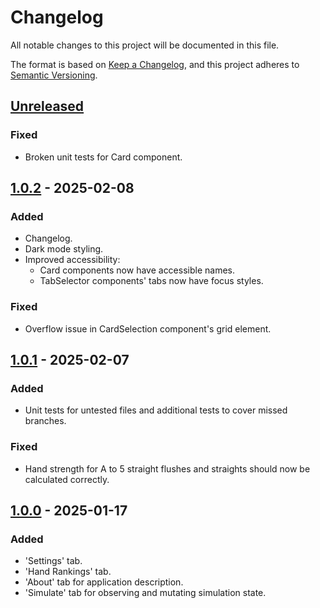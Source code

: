 # Changelog

All notable changes to this project will be documented in this file.

The format is based on [Keep a Changelog](https://keepachangelog.com/en/1.1.0/),
and this project adheres to [Semantic Versioning](https://semver.org/spec/v2.0.0.html).

## [Unreleased]

### Fixed

-   Broken unit tests for Card component.

## [1.0.2] - 2025-02-08

### Added

-   Changelog.
-   Dark mode styling.
-   Improved accessibility:
    -   Card components now have accessible names.
    -   TabSelector components' tabs now have focus styles.

### Fixed

-   Overflow issue in CardSelection component's grid element.

## [1.0.1] - 2025-02-07

### Added

-   Unit tests for untested files and additional tests to cover missed branches.

### Fixed

-   Hand strength for A to 5 straight flushes and straights should now be calculated correctly.

## [1.0.0] - 2025-01-17

### Added

-   'Settings' tab.
-   'Hand Rankings' tab.
-   'About' tab for application description.
-   'Simulate' tab for observing and mutating simulation state.

[unreleased]: https://github.com/njcushing/poker-hand-calculator/compare/v1.0.2...HEAD
[1.0.2]: https://github.com/njcushing/poker-hand-calculator/compare/v1.0.1...v1.0.2
[1.0.1]: https://github.com/njcushing/poker-hand-calculator/compare/v1.0.0...v1.0.1
[1.0.0]: https://github.com/njcushing/poker-hand-calculator/releases/tag/v1.0.0
